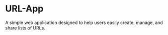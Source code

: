 # URL-App
A simple web application designed to help users easily create, manage, and share lists of URLs.
